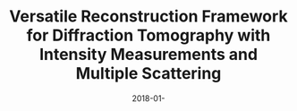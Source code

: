 ---
title: "Versatile Reconstruction Framework for Diffraction Tomography with Intensity Measurements and Multiple Scattering"
collection: publications
permalink: /publication/2018-01-Versatile-Reconstruction-Framework-for-Diffraction-Tomography-with-Intensity-Measurements-and-Multiple-Scattering
category: 'journal'
date: 2018-01-
venue: 'Optics Express'
citation: ' Pham T.-a.,  E. Soubies,  A. Goy,  J. Lim,  F. Soulez,  D. Psaltis,  M. Unser, &quot;Versatile Reconstruction Framework for Diffraction Tomography with Intensity Measurements and Multiple Scattering.&quot; <i>Optics Express</i>, 26, 3, 2749--2763, February 2018.'
---
